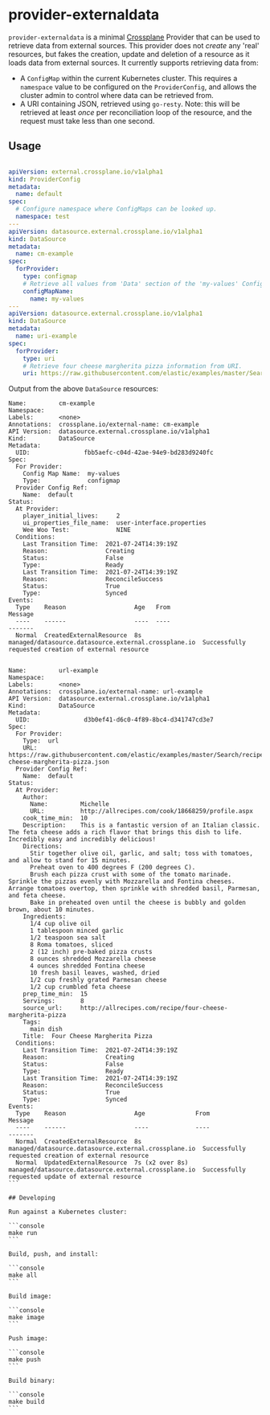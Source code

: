# provider-externaldata

`provider-externaldata` is a minimal [Crossplane](https://crossplane.io/) Provider
that can be used to retrieve data from external sources. This provider does not *create* any
'real' resources, but fakes the creation, update and deletion of a resource as it loads
data from external sources. It currently supports retrieving data from:

- A `ConfigMap` within the current Kubernetes cluster. This requires
  a `namespace` value to be configured on the `ProviderConfig`, and allows the cluster admin
  to control where data can be retrieved from.
- A URI containing JSON, retrieved using `go-resty`. Note: this will be retrieved at least _once_ per reconciliation loop of the resource, and the request must take less than one second.

## Usage

```yaml

apiVersion: external.crossplane.io/v1alpha1
kind: ProviderConfig
metadata:
  name: default
spec:
  # Configure namespace where ConfigMaps can be looked up.
  namespace: test
---
apiVersion: datasource.external.crossplane.io/v1alpha1
kind: DataSource
metadata:
  name: cm-example
spec:
  forProvider:
    type: configmap
    # Retrieve all values from 'Data' section of the 'my-values' ConfigMap.
    configMapName:
      name: my-values
---
apiVersion: datasource.external.crossplane.io/v1alpha1
kind: DataSource
metadata:
  name: uri-example
spec:
  forProvider:
    type: uri
    # Retrieve four cheese margherita pizza information from URI.
    uri: https://raw.githubusercontent.com/elastic/examples/master/Search/recipe_search_java/data/four-cheese-margherita-pizza.json
```

Output from the above `DataSource` resources:

````
Name:         cm-example
Namespace:
Labels:       <none>
Annotations:  crossplane.io/external-name: cm-example
API Version:  datasource.external.crossplane.io/v1alpha1
Kind:         DataSource
Metadata:
  UID:               fbb5aefc-c04d-42ae-94e9-bd283d9240fc
Spec:
  For Provider:
    Config Map Name:  my-values
    Type:             configmap
  Provider Config Ref:
    Name:  default
Status:
  At Provider:
    player_initial_lives:     2
    ui_properties_file_name:  user-interface.properties
    Wee Woo Test:             NINE
  Conditions:
    Last Transition Time:  2021-07-24T14:39:19Z
    Reason:                Creating
    Status:                False
    Type:                  Ready
    Last Transition Time:  2021-07-24T14:39:19Z
    Reason:                ReconcileSuccess
    Status:                True
    Type:                  Synced
Events:
  Type    Reason                   Age   From                                                  Message
  ----    ------                   ----  ----                                                  -------
  Normal  CreatedExternalResource  8s    managed/datasource.datasource.external.crossplane.io  Successfully requested creation of external resource


Name:         url-example
Namespace:
Labels:       <none>
Annotations:  crossplane.io/external-name: url-example
API Version:  datasource.external.crossplane.io/v1alpha1
Kind:         DataSource
Metadata:
  UID:               d3b0ef41-d6c0-4f89-8bc4-d341747cd3e7
Spec:
  For Provider:
    Type:  url
    URL:   https://raw.githubusercontent.com/elastic/examples/master/Search/recipe_search_java/data/four-cheese-margherita-pizza.json
  Provider Config Ref:
    Name:  default
Status:
  At Provider:
    Author:
      Name:         Michelle
      URL:          http://allrecipes.com/cook/18668259/profile.aspx
    cook_time_min:  10
    Description:    This is a fantastic version of an Italian classic. The feta cheese adds a rich flavor that brings this dish to life. Incredibly easy and incredibly delicious!
    Directions:
      Stir together olive oil, garlic, and salt; toss with tomatoes, and allow to stand for 15 minutes.
      Preheat oven to 400 degrees F (200 degrees C).
      Brush each pizza crust with some of the tomato marinade. Sprinkle the pizzas evenly with Mozzarella and Fontina cheeses. Arrange tomatoes overtop, then sprinkle with shredded basil, Parmesan, and feta cheese.
      Bake in preheated oven until the cheese is bubbly and golden brown, about 10 minutes.
    Ingredients:
      1/4 cup olive oil
      1 tablespoon minced garlic
      1/2 teaspoon sea salt
      8 Roma tomatoes, sliced
      2 (12 inch) pre-baked pizza crusts
      8 ounces shredded Mozzarella cheese
      4 ounces shredded Fontina cheese
      10 fresh basil leaves, washed, dried
      1/2 cup freshly grated Parmesan cheese
      1/2 cup crumbled feta cheese
    prep_time_min:  15
    Servings:       8
    source_url:     http://allrecipes.com/recipe/four-cheese-margherita-pizza
    Tags:
      main dish
    Title:  Four Cheese Margherita Pizza
  Conditions:
    Last Transition Time:  2021-07-24T14:39:19Z
    Reason:                Creating
    Status:                False
    Type:                  Ready
    Last Transition Time:  2021-07-24T14:39:19Z
    Reason:                ReconcileSuccess
    Status:                True
    Type:                  Synced
Events:
  Type    Reason                   Age              From                                                  Message
  ----    ------                   ----             ----                                                  -------
  Normal  CreatedExternalResource  8s               managed/datasource.datasource.external.crossplane.io  Successfully requested creation of external resource
  Normal  UpdatedExternalResource  7s (x2 over 8s)  managed/datasource.datasource.external.crossplane.io  Successfully requested update of external resource
```

## Developing

Run against a Kubernetes cluster:

```console
make run
```

Build, push, and install:

```console
make all
```

Build image:

```console
make image
```

Push image:

```console
make push
```

Build binary:

```console
make build
```

